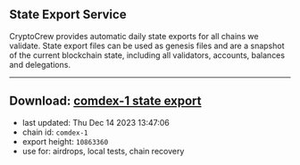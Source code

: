 ## State Export Service
CryptoCrew provides automatic daily state exports for all chains we validate. State export files can be used as genesis files and are a snapshot of the current blockchain state, including all validators, accounts, balances and delegations.

---
**Download: [comdex-1 state export](https://dl.ccvalidators.com/SERVICE/comdex/comdex-1_export_10863360.json)**
---

- last updated: Thu Dec 14 2023 13:47:06
- chain id: `comdex-1`
- export height: `10863360`
- use for: airdrops, local tests, chain recovery
